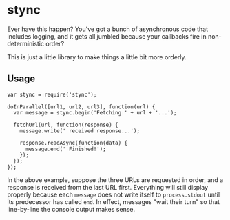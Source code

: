 stync
=====

Ever have this happen? You've got a bunch of asynchronous code that includes logging, and it gets all jumbled because your callbacks fire in non-deterministic order?

This is just a little library to make things a little bit more orderly.

Usage
-----

```
var stync = require('stync');

doInParallel([url1, url2, url3], function(url) {
  var message = stync.begin('Fetching ' + url + '...');

  fetchUrl(url, function(response) {
    message.write(' received response...');

    response.readAsync(function(data) {
      message.end(' Finished!');
    });
  });
});
```

In the above example, suppose the three URLs are requested in order, and a response is received from the last URL first. Everything will still display properly because each `message` does not write itself to `process.stdout` until its predecessor has called `end`. In effect, messages "wait their turn" so that line-by-line the console output makes sense.
